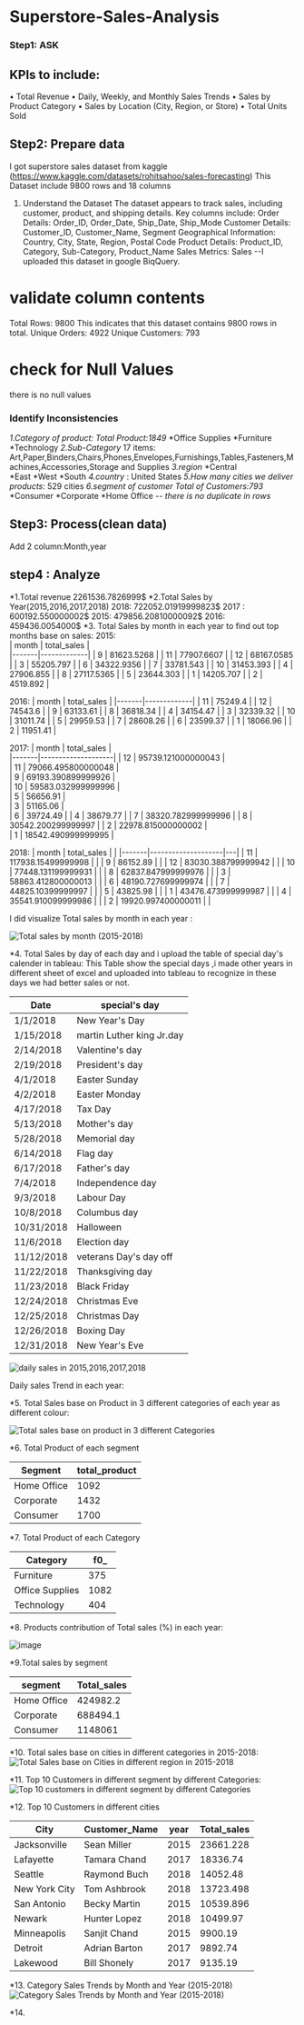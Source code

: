 # Superstore-Sales-Analysis

### Step1: ASK 
## KPIs to include:
•	Total Revenue
•	Daily, Weekly, and Monthly Sales Trends
•	Sales by Product Category
•	Sales by Location (City, Region, or Store)
•	Total Units Sold

## Step2: Prepare data 
I got superstore sales dataset from kaggle (https://www.kaggle.com/datasets/rohitsahoo/sales-forecasting)
This Dataset include 9800 rows and 18 columns
1. Understand the Dataset
The dataset appears to track sales, including customer, product, and shipping details. Key columns include:
Order Details: Order_ID, Order_Date, Ship_Date, Ship_Mode
Customer Details: Customer_ID, Customer_Name, Segment
Geographical Information: Country, City, State, Region, Postal Code
Product Details: Product_ID, Category, Sub-Category, Product_Name
Sales Metrics: Sales
--I uploaded this dataset in google BiqQuery.

# validate column contents
Total Rows: 9800
This indicates that this dataset contains 9800 rows in total.
Unique Orders: 4922
Unique Customers: 793

# check for Null Values
there is no null values

### Identify Inconsistencies
*1.Category of product:*   *Total Product:1849*
*Office Supplies
*Furniture
*Technology
*2.Sub-Category*
17 items:
Art,Paper,Binders,Chairs,Phones,Envelopes,Furnishings,Tables,Fasteners,Machines,Accessories,Storage and Supplies
*3.region*
*Central	
*East
*West
*South
*4.country* : United States
*5.How many cities we deliver products*: 529 cities
*6.segment of customer*   *Total of Customers:793*
*Consumer
*Corporate
*Home Office
*-- there is no duplicate in rows*
## Step3: Process(clean data)
Add 2 column:Month,year 
## step4 : Analyze

*1.Total revenue
2261536.7826999$
*2.Total Sales by Year(2015,2016,2017,2018)
2018: 722052.01919999823$
2017 : 600192.550000002$
2015: 479856.20810000092$
2016: 459436.0054000$
*3. Total Sales by month in each year to find out top months base on sales:
2015:                       
| month | total_sales |            
|-------|-------------|
| 9     | 81623.5268  |
| 11    | 77907.6607  |
| 12    | 68167.0585  |
| 3     | 55205.797   |
| 6     | 34322.9356  |
| 7     | 33781.543   |
| 10    | 31453.393   |
| 4     | 27906.855   |
| 8     | 27117.5365  |
| 5     | 23644.303   |
| 1     | 14205.707   |
| 2     | 4519.892    |

2016:
| month | total_sales |
|-------|-------------|
| 11    | 75249.4     |
| 12    | 74543.6     |
| 9     | 63133.61    |
| 8     | 36818.34    |
| 4     | 34154.47    |
| 3     | 32339.32    |
| 10    | 31011.74    |
| 5     | 29959.53    |
| 7     | 28608.26    |
| 6     | 23599.37    |
| 1     | 18066.96    |
| 2     | 11951.41    |

2017:
| month | total_sales        |  
|-------|--------------------|
| 12    | 95739.121000000043 |  
| 11    | 79066.495800000048 |  
| 9     | 69193.390899999926 |  
| 10    | 59583.032999999996 |  
| 5     | 56656.91           |  
| 3     | 51165.06           |  
| 6     | 39724.49           | 
| 4     | 38679.77           | 
| 7     | 38320.782999999996 | 
| 8     | 30542.200299999997 | 
| 2     | 22978.815000000002 |  
| 1     | 18542.490999999995 |  

2018:
| month | total_sales        |   |
|-------|--------------------|---|
| 11    | 117938.15499999998 |   |
| 9     | 86152.89           |   |
| 12    | 83030.388799999942 |   |
| 10    | 77448.131199999931 |   |
| 8     | 62837.847999999976 |   |
| 3     | 58863.412800000013 |   |
| 6     | 48190.727699999974 |   |
| 7     | 44825.10399999997  |   |
| 5     | 43825.98           |   |
| 1     | 43476.473999999987 |   |
| 4     | 35541.910099999986 |   |
| 2     | 19920.997400000011 |   |

I did visualize Total sales by month in each year : 


![Total sales by month (2015-2018)](https://github.com/user-attachments/assets/1c6d6de6-9e9a-40a8-8efd-5d8a68d7f1ea)

*4. Total Sales by day of each day and i upload the table of special day's calender in tableau:
This Table show the special days ,i made other years in different sheet of excel and uploaded into tableau to recognize in these days we had better sales or not.

| Date       | special's day             |
|------------|---------------------------|       
| 1/1/2018   | New Year's Day            |
| 1/15/2018  | martin Luther king Jr.day |
| 2/14/2018  | Valentine's day           |
| 2/19/2018  | President's day           |
| 4/1/2018   | Easter Sunday             |
| 4/2/2018   | Easter Monday             |
| 4/17/2018  | Tax Day                   |
| 5/13/2018  | Mother's day              |
| 5/28/2018  | Memorial day              |
| 6/14/2018  | Flag day                  |
| 6/17/2018  | Father's day              |
| 7/4/2018   | Independence day          |
| 9/3/2018   | Labour Day                |
| 10/8/2018  | Columbus day              |
| 10/31/2018 | Halloween                 |
| 11/6/2018  | Election day              |
| 11/12/2018 | veterans Day's day off    |
| 11/22/2018 | Thanksgiving day          |
| 11/23/2018 | Black Friday              |
| 12/24/2018 | Christmas Eve             |
| 12/25/2018 | Christmas Day             |
| 12/26/2018 | Boxing Day                |
| 12/31/2018 | New Year's Eve            |

![daily sales in 2015,2016,2017,2018](https://github.com/user-attachments/assets/6bdb0767-abb9-4f03-806d-5b4ac71239fe)

Daily sales  Trend in each year:


*5. Total Sales base on Product in 3 different categories of each year as different colour:

![Total sales base on product in 3 different Categories](https://github.com/user-attachments/assets/e0c7661c-c98b-4088-82cd-c0f534de22c1)

*6. Total Product of each segment

| Segment     | total_product |
|-------------|---------------|
| Home Office | 1092          |
| Corporate   | 1432          |
| Consumer    | 1700          |

*7. Total Product of each Category

| Category        | f0_  |
|-----------------|------|
| Furniture       | 375  |
| Office Supplies | 1082 |
| Technology      | 404  |

*8. Products contribution of Total sales (%) in each year:

![image](https://github.com/user-attachments/assets/b6b7a600-64cd-41bb-a007-e9288256b180)

*9.Total sales by segment

| segment     | Total_sales |
|-------------|-------------|
| Home Office | 424982.2    |
| Corporate   | 688494.1    |
| Consumer    | 1148061     |

*10. Total sales base on cities in different categories in 2015-2018:
![Total Sales base on Cities in different region in 2015-2018](https://github.com/user-attachments/assets/9922147a-c891-4819-8054-49f8a8925df1)

*11. Top 10 Customers in different segment by different Categories:
![Top 10 customers in different segment by different Categories](https://github.com/user-attachments/assets/b153cd5a-24b4-4a06-a8fb-0d57318fcf92)

*12. Top 10 Customers in different cities 

| City          | Customer_Name | year | Total_sales |
|---------------|---------------|------|-------------|
| Jacksonville  | Sean Miller   | 2015 | 23661.228   |
| Lafayette     | Tamara Chand  | 2017 | 18336.74    |
| Seattle       | Raymond Buch  | 2018 | 14052.48    |
| New York City | Tom Ashbrook  | 2018 | 13723.498   |
| San Antonio   | Becky Martin  | 2015 | 10539.896   |
| Newark        | Hunter Lopez  | 2018 | 10499.97    |
| Minneapolis   | Sanjit Chand  | 2015 | 9900.19     |
| Detroit       | Adrian Barton | 2017 | 9892.74     |
| Lakewood      | Bill Shonely  | 2017 | 9135.19     |

*13. Category Sales Trends by Month and Year (2015-2018)
![Category Sales Trends by Month and Year (2015-2018)](https://github.com/user-attachments/assets/581079e5-fe16-4ab8-a8c7-1a02167c0c40)

*14. 



